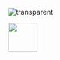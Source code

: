 ![transparent](https://capsule-render.vercel.app/api?type=transparent&fontColor=703ee5&text=HEY%20THERE&height=150&fontSize=60&descAlignY=75&descAlign=center)

<a href="https://www.linkedin.com/in/ali-jabar-aa056423b/" target="_blank">
  <img height="60" src="https://user-images.githubusercontent.com/46517096/166974368-9798f39f-1f46-499c-b14e-81f0a3f83a06.png"/>
</a>


